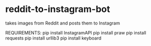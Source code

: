 # reddit-to-instagram-bot
takes images from Reddit and posts them to Instagram


REQUIREMENTS: 
pip install InstagramAPI
pip install praw
pip install requests
pip install urllib3
pip install keyboard
